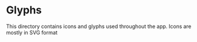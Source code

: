 # Glyphs
This directory contains icons and glyphs used throughout the app. Icons are mostly in SVG format
